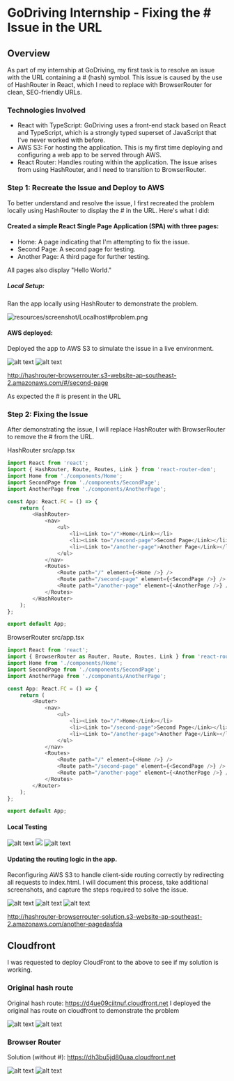 
# GoDriving Internship - Fixing the # Issue in the URL

## Overview
As part of my internship at GoDriving, my first task is to resolve an issue with the URL containing a # (hash) symbol. This issue is caused by the use of HashRouter in React, which I need to replace with BrowserRouter for clean, SEO-friendly URLs.


### Technologies Involved

* React with TypeScript: GoDriving uses a front-end stack based on React and TypeScript, which is a strongly typed superset of JavaScript that I've never worked with before.
* AWS S3: For hosting the application. This is my first time deploying and configuring a web app to be served through AWS.
* React Router: Handles routing within the application. The issue arises from using HashRouter, and I need to transition to BrowserRouter.

### Step 1: Recreate the Issue and Deploy to AWS

To better understand and resolve the issue, I first recreated the problem locally using HashRouter to display the # in the URL. Here's what I did:

#### Created a simple React Single Page Application (SPA) with three pages:

* Home: A page indicating that I'm attempting to fix the issue.
* Second Page: A second page for testing.
* Another Page: A third page for further testing.

All pages also display "Hello World."

##### Local Setup:

Ran the app locally using HashRouter to demonstrate the problem.

![resources/screenshot/Localhost#problem.png](resources/screenshot/Localhostproblem.png)


#### AWS deployed: 

Deployed the app to AWS S3 to simulate the issue in a live environment.


![alt text](resources/screenshot/AWS_hasrouter_homepage.png)
![alt text](resources/screenshot/AWS_hasrouter_secondpage.png)

http://hashrouter-browserrouter.s3-website-ap-southeast-2.amazonaws.com/#/second-page

As expected the # is present in the URL

### Step 2: Fixing the Issue

After demonstrating the issue, I will replace HashRouter with BrowserRouter to remove the # from the URL. 

HashRouter src/app.tsx
``` js
import React from 'react';
import { HashRouter, Route, Routes, Link } from 'react-router-dom';
import Home from './components/Home';
import SecondPage from './components/SecondPage';
import AnotherPage from './components/AnotherPage';

const App: React.FC = () => {
    return (
        <HashRouter>
            <nav>
                <ul>
                    <li><Link to="/">Home</Link></li>
                    <li><Link to="/second-page">Second Page</Link></li>
                    <li><Link to="/another-page">Another Page</Link></li>
                </ul>
            </nav>
            <Routes>
                <Route path="/" element={<Home />} />
                <Route path="/second-page" element={<SecondPage />} />
                <Route path="/another-page" element={<AnotherPage />} />
            </Routes>
        </HashRouter>
    );
};

export default App;
```


BrowserRouter src/app.tsx
``` js 
import React from 'react';
import { BrowserRouter as Router, Route, Routes, Link } from 'react-router-dom';
import Home from './components/Home';
import SecondPage from './components/SecondPage';
import AnotherPage from './components/AnotherPage';

const App: React.FC = () => {
    return (
        <Router>
            <nav>
                <ul>
                    <li><Link to="/">Home</Link></li>
                    <li><Link to="/second-page">Second Page</Link></li>
                    <li><Link to="/another-page">Another Page</Link></li>
                </ul>
            </nav>
            <Routes>
                <Route path="/" element={<Home />} />
                <Route path="/second-page" element={<SecondPage />} />
                <Route path="/another-page" element={<AnotherPage />} />
            </Routes>
        </Router>
    );
};

export default App;
```

#### Local Testing
![alt text](resources/screenshot/localtesting_browserhostin_home.png)
![](resources/screenshot/localtesting_browserhostin_secondpage.png)
![alt text](resources/screenshot/localtesting_browserhostin_anotherpage.png)

#### Updating the routing logic in the app.
Reconfiguring AWS S3 to handle client-side routing correctly by redirecting all requests to index.html.
I will document this process, take additional screenshots, and capture the steps required to solve the issue.

![alt text](resources/screenshot/localtesting_browserhostin_anotherpage.png) ![alt text](resources/screenshot/localtesting_browserhostin_home.png) ![alt text](resources/screenshot/localtesting_browserhostin_secondpage.png)

http://hashrouter-browserrouter-solution.s3-website-ap-southeast-2.amazonaws.com/another-pagedasfda

## Cloudfront

I was requested to deploy CloudFront to the above to see if my solution is working. 


### Original hash route
Original hash route: https://d4ue09ciitnuf.cloudfront.net
I deployed the original has route on cloudfront to demonstrate the problem 

![alt text](resources/screenshot/cloudfront_hashroute_homepage.png) ![alt text](resources/screenshot/cloudfront_hashroute_ssecondpage.png)

### Browser Router  
Solution (without #): https://dh3bu5jd80uaa.cloudfront.net

![alt text](resources/screenshot/Cloudfron_solution_homepage.png) ![alt text](resources/screenshot/Cloudfron_solution_secondpage.png)